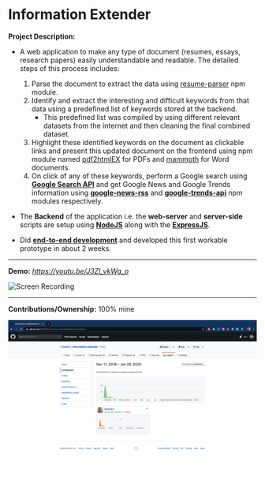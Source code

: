 # Information Extender

**Project Description:** 
* A web application to make any type of document (resumes, essays, research papers) easily understandable and readable. The detailed steps of this process includes:
   1. Parse the document to extract the data using [resume-parser](https://www.npmjs.com/package/resume-parser) npm module.
   2. Identify and extract the interesting and difficult keywords from that data using a predefined list of keywords stored at the backend.
        * This predefined list was compiled by using different relevant datasets from the internet and then cleaning the final combined dataset.
   3. Highlight these identified keywords on the document as clickable links and present this updated document on the frontend using  npm module named [pdf2htmlEX](https://coolwanglu.github.io/pdf2htmlEX/) for PDFs and [mammoth](https://www.npmjs.com/package/mammoth) for Word documents.
   4. On click of any of these keywords, perform a Google search using **[Google Search API](https://developers.google.com/custom-search)** and get Google News and Google Trends information using **[google-news-rss](https://www.npmjs.com/package/google-news-rss)** and **[google-trends-api](https://www.npmjs.com/package/google-trends-api)** npm modules respectively.

* The **Backend** of the application i.e. the **web-server** and **server-side** scripts are setup using **[NodeJS](https://nodejs.org/en/)** along with the **[ExpressJS](https://expressjs.com/)**.
* Did **[end-to-end development](http://www.rapidsofttechnologies.com/end-to-end-website-development.php)** and developed this first workable prototype in about 2 weeks.

---

**Demo:** *https://youtu.be/J3Zl_vkWg_o*

![Screen Recording](https://github.com/Ebbi53/past_projects_demos/blob/master/%203.%20Info-Extender/Screen%20Recording%202020-01-28%20at%201.11.51%20AM.gif)

---

**Contributions/Ownership:** 100% mine

![Screen Capture](https://github.com/Ebbi53/past_projects_demos/blob/master/%203.%20Info-Extender/Screenshot%202020-01-28%20at%204.49.23%20PM.png)
